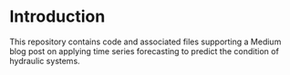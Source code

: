 # Introduction
This repository contains code and associated files supporting a Medium blog post on applying time series forecasting to predict the condition of hydraulic systems.
